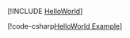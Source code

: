 [!INCLUDE [HelloWorld](../../../examples/HelloWorld/README.md)]

[!code-csharp[HelloWorld Example](../../../examples/HelloWorld/HelloWorld.cs)]